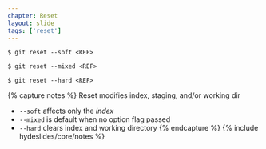 ```yaml
---
chapter: Reset
layout: slide
tags: ['reset']
---
```




	$ git reset --soft <REF>

	$ git reset --mixed <REF>

	$ git reset --hard <REF>


{% capture notes %}
Reset modifies index, staging, and/or working dir

* `--soft` affects only the _index_
* `--mixed` is default when no option flag passed
* `--hard` clears index and working directory
{% endcapture %}
{% include hydeslides/core/notes %}
